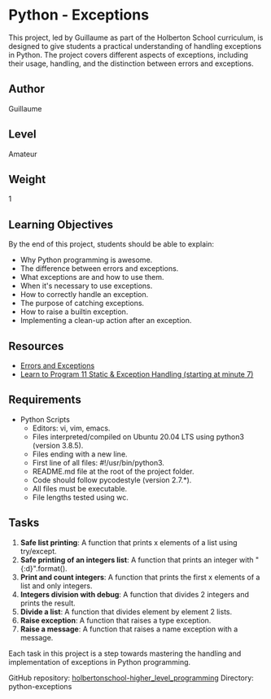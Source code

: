 # Python - Exceptions

This project, led by Guillaume as part of the Holberton School curriculum, is designed to give students a practical understanding of handling exceptions in Python. The project covers different aspects of exceptions, including their usage, handling, and the distinction between errors and exceptions.

## Author
Guillaume

## Level
Amateur

## Weight
1

## Learning Objectives
By the end of this project, students should be able to explain:
- Why Python programming is awesome.
- The difference between errors and exceptions.
- What exceptions are and how to use them.
- When it's necessary to use exceptions.
- How to correctly handle an exception.
- The purpose of catching exceptions.
- How to raise a builtin exception.
- Implementing a clean-up action after an exception.

## Resources
- [Errors and Exceptions](https://docs.python.org/3/tutorial/errors.html)
- [Learn to Program 11 Static & Exception Handling (starting at minute 7)](https://www.youtube.com/watch?v=7vbgD-3s-w4)

## Requirements
- Python Scripts
  - Editors: vi, vim, emacs.
  - Files interpreted/compiled on Ubuntu 20.04 LTS using python3 (version 3.8.5).
  - Files ending with a new line.
  - First line of all files: #!/usr/bin/python3.
  - README.md file at the root of the project folder.
  - Code should follow pycodestyle (version 2.7.*).
  - All files must be executable.
  - File lengths tested using wc.

## Tasks
1. **Safe list printing**: A function that prints x elements of a list using try/except.
2. **Safe printing of an integers list**: A function that prints an integer with "{:d}".format().
3. **Print and count integers**: A function that prints the first x elements of a list and only integers.
4. **Integers division with debug**: A function that divides 2 integers and prints the result.
5. **Divide a list**: A function that divides element by element 2 lists.
6. **Raise exception**: A function that raises a type exception.
7. **Raise a message**: A function that raises a name exception with a message.

Each task in this project is a step towards mastering the handling and implementation of exceptions in Python programming.

GitHub repository: [holbertonschool-higher_level_programming](https://github.com/HolbertonSchool/holbertonschool-higher_level_programming)
Directory: python-exceptions